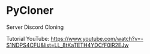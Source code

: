 # PyCloner
 Server Discord Cloning


Tutorial YouTube: https://www.youtube.com/watch?v=-S1NDPS4CFU&list=LL_8tKaTETH4YDCfF0lR2EJw

